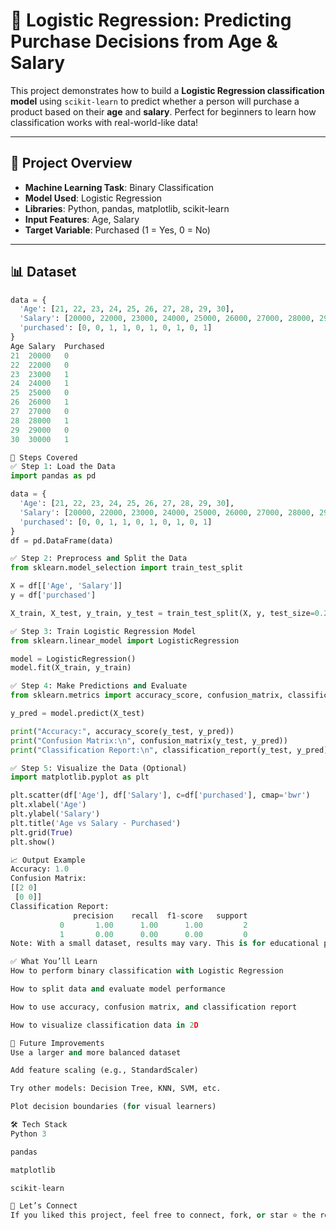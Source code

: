 # 🤖 Logistic Regression: Predicting Purchase Decisions from Age & Salary

This project demonstrates how to build a **Logistic Regression classification model** using `scikit-learn` to predict whether a person will purchase a product based on their **age** and **salary**. Perfect for beginners to learn how classification works with real-world-like data!

---

## 📌 Project Overview

- **Machine Learning Task**: Binary Classification
- **Model Used**: Logistic Regression
- **Libraries**: Python, pandas, matplotlib, scikit-learn
- **Input Features**: Age, Salary
- **Target Variable**: Purchased (1 = Yes, 0 = No)

---

## 📊 Dataset

```python
data = {
  'Age': [21, 22, 23, 24, 25, 26, 27, 28, 29, 30],
  'Salary': [20000, 22000, 23000, 24000, 25000, 26000, 27000, 28000, 29000, 30000],
  'purchased': [0, 0, 1, 1, 0, 1, 0, 1, 0, 1]
}
Age	Salary	Purchased
21	20000	0
22	22000	0
23	23000	1
24	24000	1
25	25000	0
26	26000	1
27	27000	0
28	28000	1
29	29000	0
30	30000	1

🔧 Steps Covered
✅ Step 1: Load the Data
import pandas as pd

data = {
  'Age': [21, 22, 23, 24, 25, 26, 27, 28, 29, 30],
  'Salary': [20000, 22000, 23000, 24000, 25000, 26000, 27000, 28000, 29000, 30000],
  'purchased': [0, 0, 1, 1, 0, 1, 0, 1, 0, 1]
}
df = pd.DataFrame(data)

✅ Step 2: Preprocess and Split the Data
from sklearn.model_selection import train_test_split

X = df[['Age', 'Salary']]
y = df['purchased']

X_train, X_test, y_train, y_test = train_test_split(X, y, test_size=0.2, random_state=42)

✅ Step 3: Train Logistic Regression Model
from sklearn.linear_model import LogisticRegression

model = LogisticRegression()
model.fit(X_train, y_train)

✅ Step 4: Make Predictions and Evaluate
from sklearn.metrics import accuracy_score, confusion_matrix, classification_report

y_pred = model.predict(X_test)

print("Accuracy:", accuracy_score(y_test, y_pred))
print("Confusion Matrix:\n", confusion_matrix(y_test, y_pred))
print("Classification Report:\n", classification_report(y_test, y_pred)

✅ Step 5: Visualize the Data (Optional)
import matplotlib.pyplot as plt

plt.scatter(df['Age'], df['Salary'], c=df['purchased'], cmap='bwr')
plt.xlabel('Age')
plt.ylabel('Salary')
plt.title('Age vs Salary - Purchased')
plt.grid(True)
plt.show()

📈 Output Example
Accuracy: 1.0
Confusion Matrix:
[[2 0]
 [0 0]]
Classification Report:
              precision    recall  f1-score   support
           0       1.00      1.00      1.00         2
           1       0.00      0.00      0.00         0
Note: With a small dataset, results may vary. This is for educational purpose.

✅ What You’ll Learn
How to perform binary classification with Logistic Regression

How to split data and evaluate model performance

How to use accuracy, confusion matrix, and classification report

How to visualize classification data in 2D

🚀 Future Improvements
Use a larger and more balanced dataset

Add feature scaling (e.g., StandardScaler)

Try other models: Decision Tree, KNN, SVM, etc.

Plot decision boundaries (for visual learners)

🛠 Tech Stack
Python 3

pandas

matplotlib

scikit-learn

🙌 Let’s Connect
If you liked this project, feel free to connect, fork, or star ⭐ the repo!

